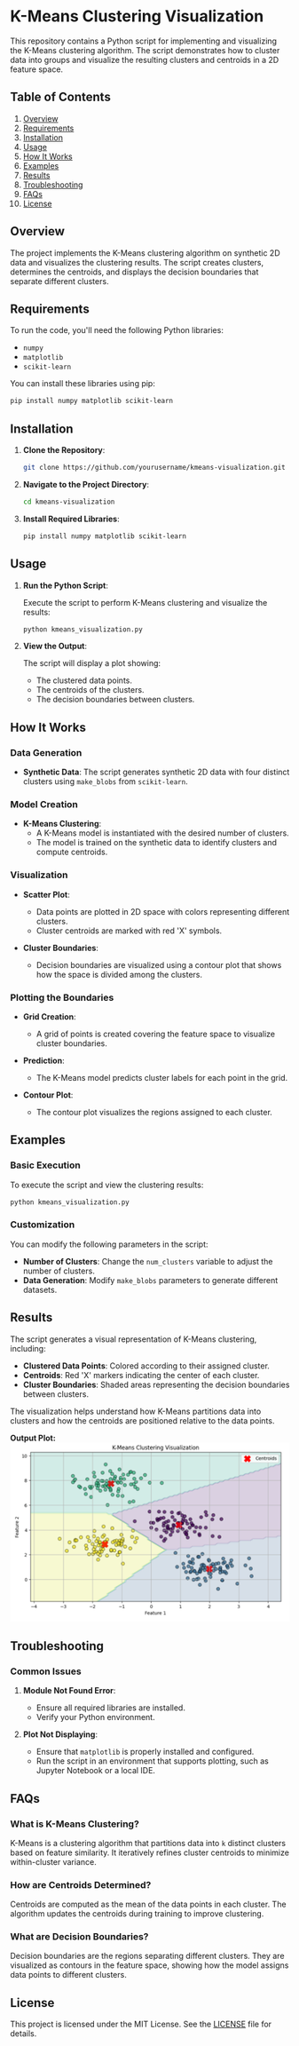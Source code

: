 # K-Means Clustering Visualization

This repository contains a Python script for implementing and visualizing the K-Means clustering algorithm. The script demonstrates how to cluster data into groups and visualize the resulting clusters and centroids in a 2D feature space.

## Table of Contents

1. [Overview](#overview)
2. [Requirements](#requirements)
3. [Installation](#installation)
4. [Usage](#usage)
5. [How It Works](#how-it-works)
6. [Examples](#examples)
7. [Results](#results)
8. [Troubleshooting](#troubleshooting)
9. [FAQs](#faqs)
10. [License](#license)

## Overview

The project implements the K-Means clustering algorithm on synthetic 2D data and visualizes the clustering results. The script creates clusters, determines the centroids, and displays the decision boundaries that separate different clusters.

## Requirements

To run the code, you'll need the following Python libraries:

- `numpy`
- `matplotlib`
- `scikit-learn`

You can install these libraries using pip:

```bash
pip install numpy matplotlib scikit-learn
```

## Installation

1. **Clone the Repository**:

    ```bash
    git clone https://github.com/yourusername/kmeans-visualization.git
    ```

2. **Navigate to the Project Directory**:

    ```bash
    cd kmeans-visualization
    ```

3. **Install Required Libraries**:

    ```bash
    pip install numpy matplotlib scikit-learn
    ```

## Usage

1. **Run the Python Script**:

    Execute the script to perform K-Means clustering and visualize the results:

    ```bash
    python kmeans_visualization.py
    ```

2. **View the Output**:

    The script will display a plot showing:
    - The clustered data points.
    - The centroids of the clusters.
    - The decision boundaries between clusters.

## How It Works

### Data Generation

- **Synthetic Data**: The script generates synthetic 2D data with four distinct clusters using `make_blobs` from `scikit-learn`.

### Model Creation

- **K-Means Clustering**:
  - A K-Means model is instantiated with the desired number of clusters.
  - The model is trained on the synthetic data to identify clusters and compute centroids.

### Visualization

- **Scatter Plot**:
  - Data points are plotted in 2D space with colors representing different clusters.
  - Cluster centroids are marked with red 'X' symbols.

- **Cluster Boundaries**:
  - Decision boundaries are visualized using a contour plot that shows how the space is divided among the clusters.

### Plotting the Boundaries

- **Grid Creation**:
  - A grid of points is created covering the feature space to visualize cluster boundaries.
  
- **Prediction**:
  - The K-Means model predicts cluster labels for each point in the grid.

- **Contour Plot**:
  - The contour plot visualizes the regions assigned to each cluster.

## Examples

### Basic Execution

To execute the script and view the clustering results:

```bash
python kmeans_visualization.py
```

### Customization

You can modify the following parameters in the script:
- **Number of Clusters**: Change the `num_clusters` variable to adjust the number of clusters.
- **Data Generation**: Modify `make_blobs` parameters to generate different datasets.

## Results

The script generates a visual representation of K-Means clustering, including:
- **Clustered Data Points**: Colored according to their assigned cluster.
- **Centroids**: Red 'X' markers indicating the center of each cluster.
- **Cluster Boundaries**: Shaded areas representing the decision boundaries between clusters.

The visualization helps understand how K-Means partitions data into clusters and how the centroids are positioned relative to the data points.

**Output Plot:**
![K Means Clustering Visualizations](https://github.com/AartiDashore/KMeansClusteringVisualization/blob/main/Output1.png)

## Troubleshooting

### Common Issues

1. **Module Not Found Error**:
    - Ensure all required libraries are installed.
    - Verify your Python environment.

2. **Plot Not Displaying**:
    - Ensure that `matplotlib` is properly installed and configured.
    - Run the script in an environment that supports plotting, such as Jupyter Notebook or a local IDE.

## FAQs

### What is K-Means Clustering?

K-Means is a clustering algorithm that partitions data into `k` distinct clusters based on feature similarity. It iteratively refines cluster centroids to minimize within-cluster variance.

### How are Centroids Determined?

Centroids are computed as the mean of the data points in each cluster. The algorithm updates the centroids during training to improve clustering.

### What are Decision Boundaries?

Decision boundaries are the regions separating different clusters. They are visualized as contours in the feature space, showing how the model assigns data points to different clusters.

## License

This project is licensed under the MIT License. See the [LICENSE](LICENSE) file for details.
